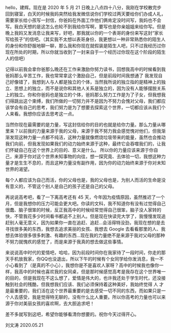 hello，建辉。现在是 2020 年 5 月 21 日晚上八点四十八分，我刚在学校散完步回到寝室，白天的时候我妈突然给我发微信说你们学校过两天要给你们办成人礼，需要家长给小孩写一封信，你爸妈在外面工作他们俩肯定没时间写，我妈也不会写。我白天想的是这怎么也轮不到我给你写啊，要写也是你亲姐姐来给你写。但是晚上我妈又发消息让我来写，好吧，那我就以你的一个表哥的身份来写这封“家长写给孩子”的信吧。（其实我不太想以表哥身份，我更想以一种非常熟悉你的陌生人的身份和你舒服地聊一聊，那么我和你现在就假装是陌生人吧，只不过我经历过你现在所处的时期，所以你就当收到了一封来自于一个经历过你现在这个阶段的陌生人的信吧）

记得以前我会拿你爸那么晚还在工作来激励你努力读书，回想我高中的时候看到我爸妈那么辛苦工作，我也常常拿这个激励自己，但是前段时间我想通了 我发现自己好像错了，我想到人与人都是独立的个体，当然我所说的独立指的是精神上的独立、思想上的独立，而不是说你和其他人关系是独立的，因为没有人能够摆脱关系上的独立。你和你爸妈也是独立的个体，爸妈那么努力工作是为了子女，但我想我们得跳出这个束缚，我们所做的一切努力并不是因为不努力会愧对父母，我们都应该学会有自己的思考，我们努力是为了想要去探索这个世界，一切都应该从我们个人来看。我想你应该去思考这一点。   

当然你现在最需要的是力量，写这封信给你的目的也就是给你力量。那么力量从哪里来？以前我的力量来源于我的父母，来源于我不努力我会感觉愧对他们，但我渐渐发现这种力量一点都不纯洁，这种力量就像燃烧垃圾带来的能量，虽然也会推动我们向前，但我发现如果我们的动力始终来源于这种，最终它会吞噬我们的，让我们怀疑自己在这个世界上的目的、意义是什么。  所以你的力量应该来源于你自己，来源于你对这个世界未知事物的向往，想一探究竟、去体验一切，我想这种力量才是生生不息的，而且这种力量没有副作用，因为你的动力始终来源于你对未知世界的渴望。     

每个人都应该为自己而活，你的父母也是，我的父母也是，为别人而活的生命是没有意义的，不管这个别人是自己的孩子还是自己的父母。

再说说高考吧，看了一下离高考还有 45 天，今年因为疫情原因，虽然推迟了一个月，但是我想你的压力可能会更大吧。你读的文科，我不知道你有没有过觉得自己很蠢、脑子很笨的时候，反正我高中的时候经常觉得自己很笨，脑子没人家转的快，不管我花多少时间看书都追不上别人。但是现在快读完大学了，我慢慢发现追赶别人毫无意义，因为如果你一直在追赶、追赶...会活得特没劲，我现在想的是去寻找很多美的东西，我想去追求美丽的女孩、我想去 Google 去看看那里的人、我想去体验很多很多刺激、有趣的东西...现在我的力量绝不是来源于我对父母的那种不努力就愧疚的感觉了，而是来源于我真的想去做这些事情。

来说说高中时代的爱情吧，哈哈，因为前段时间你在我家待了一段时间，你走的那天手机放我家，你QQ也没退出，所以下午的时候有个女同学给你发消息，我一不小心看到了（是真的不小心），我想你是不是喜欢人家呀？高中的时候我也像你一样，我高中的时候也喜欢我的女同桌，但是那时候感觉高考是我存在这个世界唯一的目的，但是我现在不这么想了，爱情是伟大的，也许我还处于学生时代，还没接触到社会的残酷，但我想我们应该、我们必须保持着这种美好，我始终觉得 人 才是最重要的，我们活在这个世界最重要的是去感受一切不同的东西，而如果只是一个人去感受，我是觉得特无聊的，没有什么比人重要。所以你高考的力量也可以来源于你对美丽女孩的喜欢啊，去大胆追求吧！

差不多就写到这吧，希望你能够看清你想要的。祝你今天过得开心。

刘文涛  2020.05.21